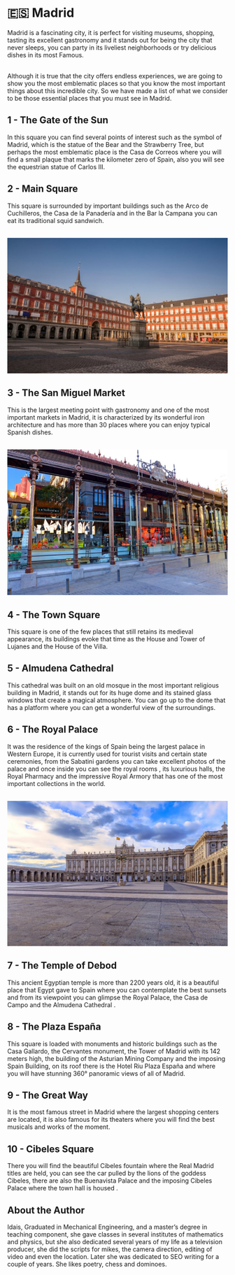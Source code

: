 # 🇪🇸 Madrid

Madrid is a fascinating city, it is perfect for visiting museums,
shopping, tasting its excellent gastronomy and it stands out for being
the city that never sleeps, you can party in its liveliest neighborhoods
or try delicious dishes in its most Famous.

<br>Although it is true that the city offers endless experiences, we are
going to show you the most emblematic places so that you know the most
important things about this incredible city. So we have made a list of
what we consider to be those essential places that you must see in
Madrid.

## 1 - The Gate of the Sun

In this square you can find several points of interest such as the
symbol of Madrid, which is the statue of the Bear and the Strawberry
Tree, but perhaps the most emblematic place is the Casa de Correos where
you will find a small plaque that marks the kilometer zero of Spain,
also you will see the equestrian statue of Carlos III.

## 2 - Main Square

This square is surrounded by important buildings such as the Arco de
Cuchilleros, the Casa de la Panadería and in the Bar la Campana you can
eat its traditional squid sandwich.

<br>![Main Square](_static/images/madrid/image1.jpeg)

## 3 - The San Miguel Market

This is the largest meeting point with gastronomy and one of the most
important markets in Madrid, it is characterized by its wonderful iron
architecture and has more than 30 places where you can enjoy typical
Spanish dishes.

<br>![The San Miguel Market](_static/images/madrid/image2.jpeg)

## 4 - The Town Square

This square is one of the few places that still retains its medieval
appearance, its buildings evoke that time as the House and Tower of
Lujanes and the House of the Villa.

## 5 - Almudena Cathedral

This cathedral was built on an old mosque in the most important
religious building in Madrid, it stands out for its huge dome and its
stained glass windows that create a magical atmosphere. You can go up to
the dome that has a platform where you can get a wonderful view of the
surroundings.

## 6 - The Royal Palace

It was the residence of the kings of Spain being the largest palace in
Western Europe, it is currently used for tourist visits and certain
state ceremonies, from the Sabatini gardens you can take excellent
photos of the palace and once inside you can see the royal rooms , its
luxurious halls, the Royal Pharmacy and the impressive Royal Armory that
has one of the most important collections in the world.

<br>![The Royal Palace](_static/images/madrid/image3.jpeg)

## 7 - The Temple of Debod

This ancient Egyptian temple is more than 2200 years old, it is a
beautiful place that Egypt gave to Spain where you can contemplate the
best sunsets and from its viewpoint you can glimpse the Royal Palace,
the Casa de Campo and the Almudena Cathedral .

## 8 - The Plaza España

This square is loaded with monuments and historic buildings such as the
Casa Gallardo, the Cervantes monument, the Tower of Madrid with its 142
meters high, the building of the Asturian Mining Company and the
imposing Spain Building, on its roof there is the Hotel Riu Plaza España
and where you will have stunning 360° panoramic views of all of Madrid.

## 9 - The Great Way

It is the most famous street in Madrid where the largest shopping
centers are located, it is also famous for its theaters where you will
find the best musicals and works of the moment.

## 10 - Cibeles Square

There you will find the beautiful Cibeles fountain where the Real Madrid
titles are held, you can see the car pulled by the lions of the goddess
Cibeles, there are also the Buenavista Palace and the imposing Cibeles
Palace where the town hall is housed .

## About the Author

Idais, Graduated in Mechanical Engineering, and a master’s degree in teaching component, she gave classes in several institutes of mathematics and physics, but she also dedicated several years of my life as a television producer, she did the scripts for mikes, the camera direction, editing of video and even the location. Later she was dedicated to SEO writing for a couple of years. She likes poetry, chess and dominoes.
